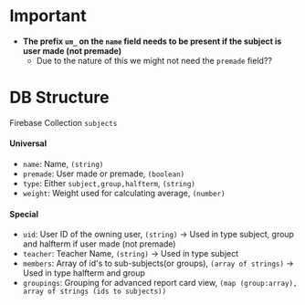 # Important
- **The prefix `um_` on the `name` field needs to be present if the subject is user made (not premade)**
    - Due to the nature of this we might not need the `premade` field??

# DB Structure
Firebase Collection `subjects`
#### Universal
- `name`: Name, `(string)`
- `premade`: User made or premade, `(boolean)`
- `type`: Either `subject,group,halfterm`, `(string)`
- `weight`: Weight used for calculating average, `(number)`
#### Special
- `uid`: User ID of the owning user, `(string)` -> Used in type subject, group and halfterm if user made (not premade)
- `teacher`: Teacher Name, `(string)` -> Used in type subject
- `members`: Array of id's to sub-subjects(or groups), `(array of strings)` -> Used in type halfterm and group
- `groupings`: Grouping for advanced report card view, `(map (group:array), array of strings (ids to subjects))`

